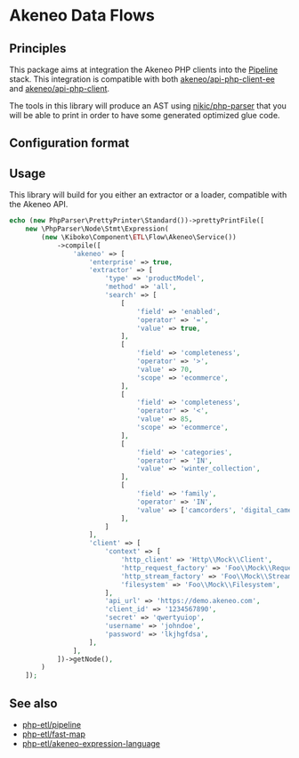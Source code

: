 Akeneo Data Flows
===

Principles
---

This package aims at integration the Akeneo PHP clients into the
[Pipeline](https://github.com/php-etl/pipeline) stack. This integration is
compatible with both [akeneo/api-php-client-ee](https://github.com/akeneo/api-php-client-ee)
and [akeneo/api-php-client](https://github.com/akeneo/api-php-client).

The tools in this library will produce an AST using [nikic/php-parser](https://github.com/nikic/PHP-Parser)
that you will be able to print in order to have some generated optimized glue code.

Configuration format
---



Usage
---

This library will build for you either an extractor or a loader, compatible with the Akeneo API.

```php
echo (new PhpParser\PrettyPrinter\Standard())->prettyPrintFile([
    new \PhpParser\Node\Stmt\Expression(
        (new \Kiboko\Component\ETL\Flow\Akeneo\Service())
            ->compile([
                'akeneo' => [
                    'enterprise' => true,
                    'extractor' => [
                        'type' => 'productModel',
                        'method' => 'all',
                        'search' => [
                            [
                                'field' => 'enabled',
                                'operator' => '=',
                                'value' => true,
                            ],
                            [
                                'field' => 'completeness',
                                'operator' => '>',
                                'value' => 70,
                                'scope' => 'ecommerce',
                            ],
                            [
                                'field' => 'completeness',
                                'operator' => '<',
                                'value' => 85,
                                'scope' => 'ecommerce',
                            ],
                            [
                                'field' => 'categories',
                                'operator' => 'IN',
                                'value' => 'winter_collection',
                            ],
                            [
                                'field' => 'family',
                                'operator' => 'IN',
                                'value' => ['camcorders', 'digital_cameras'],
                            ],
                        ]
                    ],
                    'client' => [
                        'context' => [
                            'http_client' => 'Http\\Mock\\Client',
                            'http_request_factory' => 'Foo\\Mock\\RequestFactory::bar',
                            'http_stream_factory' => 'Foo\\Mock\\StreamFactory::foo',
                            'filesystem' => 'Foo\\Mock\\Filesystem',
                        ],
                        'api_url' => 'https://demo.akeneo.com',
                        'client_id' => '1234567890',
                        'secret' => 'qwertyuiop',
                        'username' => 'johndoe',
                        'password' => 'lkjhgfdsa',
                    ],
                ],
            ])->getNode(),
        )
    ]);
```

See also
---

* [php-etl/pipeline](https://github.com/php-etl/pipeline)
* [php-etl/fast-map](https://github.com/php-etl/fast-map)
* [php-etl/akeneo-expression-language](https://github.com/php-etl/akeneo-expression-language)
